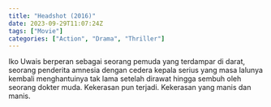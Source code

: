 ```yaml
---
title: "Headshot (2016)"
date: 2023-09-29T11:07:24Z
tags: ["Movie"]
categories: ["Action", "Drama", "Thriller"]
---
```


Iko Uwais berperan sebagai seorang pemuda yang terdampar di darat, seorang penderita amnesia dengan cedera kepala serius yang masa lalunya kembali menghantuinya tak lama setelah dirawat hingga sembuh oleh seorang dokter muda. Kekerasan pun terjadi. Kekerasan yang manis dan manis.

<mux-player stream-type="on-demand"
  src="https://kp3d-my.sharepoint.com/personal/ryoo_kp3d_onmicrosoft_com/_layouts/15/download.aspx?share=EVrVWeKaAgdOkzy_6l0VksAB8RRYLtyVMUAi_ip7D9MiEg" prefer-playback="mse" controls>
  </mux-player>
  
  
  <script src="https://cdn.jsdelivr.net/npm/@mux/mux-player"></script>
  
 <script type="application/ld+json">
 {
  "@context": "https://schema.org/",
  "@type": "VideoObject",
  "name": "Headshot",
  "contentUrl": "https://stream.mux.com/PY3LFFBaKLDreKMZWZTC4G2PCmR8dIwBy027iEwlLXd8.m3u8",
  "thumbnailUrl": "https://www.themoviedb.org/t/p/original/3emtmbHAp145frh3Pps1bZCCEHY.jpg?width=314&fit_mode=preserve&time=25",
  "uploadDate": "2023-09-29T11:07:24Z",
}

</script>